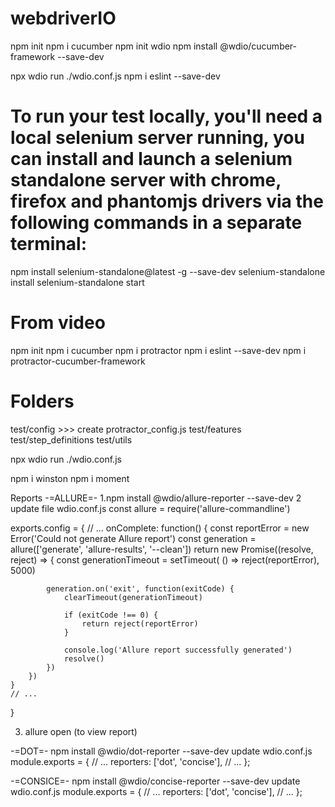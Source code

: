 # webdriverIO
npm init
npm i cucumber
npm init wdio
npm install @wdio/cucumber-framework --save-dev

npx wdio run ./wdio.conf.js
npm i eslint --save-dev

# To run your test locally, you'll need a local selenium server running, you can install and launch a selenium standalone server with chrome, firefox and phantomjs drivers via the following commands in a separate terminal: 
 
npm install selenium-standalone@latest -g --save-dev
selenium-standalone install
selenium-standalone start


# From video
npm init
npm i cucumber
npm i protractor
npm i eslint --save-dev
npm i protractor-cucumber-framework

# Folders
test/config  >>> create protractor_config.js
test/features
test/step_definitions
test/utils

npx wdio run ./wdio.conf.js


npm i winston
npm i moment

Reports
-=ALLURE=-
1.npm install @wdio/allure-reporter --save-dev
2 update file wdio.conf.js
const allure = require('allure-commandline')

exports.config = {
    // ...
    onComplete: function() {
        const reportError = new Error('Could not generate Allure report')
        const generation = allure(['generate', 'allure-results', '--clean'])
        return new Promise((resolve, reject) => {
            const generationTimeout = setTimeout(
                () => reject(reportError),
                5000)

            generation.on('exit', function(exitCode) {
                clearTimeout(generationTimeout)

                if (exitCode !== 0) {
                    return reject(reportError)
                }

                console.log('Allure report successfully generated')
                resolve()
            })
        })
    }
    // ...
}

3. allure open    (to view report)

-=DOT=-
npm install @wdio/dot-reporter --save-dev
update wdio.conf.js
module.exports = {
  // ...
  reporters: ['dot', 'concise'],
  // ...
};

-=CONSICE=-
npm install @wdio/concise-reporter --save-dev
update wdio.conf.js
module.exports = {
  // ...
  reporters: ['dot', 'concise'],
  // ...
};